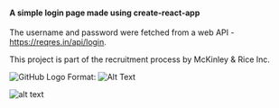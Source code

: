 #### A simple login page made using create-react-app

The username and password were fetched from a web API  - https://reqres.in/api/login.

This project is part of the recruitment process by McKinley & Rice Inc.

![GitHub Logo]("./public/ss.png")
Format: ![Alt Text](url)

![alt text]("./public/ss.png")

